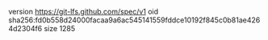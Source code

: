 version https://git-lfs.github.com/spec/v1
oid sha256:fd0b558d24000facaa9a6ac545141559fddce10192f845c0b81ae4264d2304f6
size 1285
